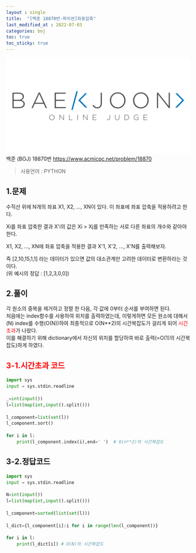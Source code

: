 ```yaml
---
layout : single
title:  "[백준 18870번-파이썬]좌표압축"
last_modified_at : 2022-07-03
categories: boj
toc: true
toc_sticky: true
---
```

<center><img src="/img/boj/boj-logo.png"></center>
백준 (BOJ) 18870번  
<a href="https://www.acmicpc.net/problem/18870">https://www.acmicpc.net/problem/18870</a>


> 사용언어 : PYTHON

## 1.문제  
수직선 위에 N개의 좌표 X1, X2, ..., XN이 있다. 이 좌표에 좌표 압축을 적용하려고 한다.

Xi를 좌표 압축한 결과 X'i의 값은 Xi > Xj를 만족하는 서로 다른 좌표의 개수와 같아야 한다.

X1, X2, ..., XN에 좌표 압축을 적용한 결과 X'1, X'2, ..., X'N를 출력해보자.

즉 [2,10,15,1,1] 라는 데이터가 있으면 값의 대소관계만 고려한 데이터로 변환하라는 것이다.  
(위 예시의 정답 : [1,2,3,0,0])



## 2.풀이
각 원소의 중복을 제거하고 정렬 한 다음, 각 값에 0부터 순서를 부여하면 된다.  
처음에는 index함수를 사용하여 위치를 출력하였는데, 이렇게하면 모든 원소에 대해서(N) index를 수행(O(N))하여 최종적으로 O(N**2)의 시간복잡도가 걸리게 되어 <span style="color:red">시간초과</span>가 나왔다.  
이를 해결하기 위해 dictionary에서 자신의 위치를 할당하여 바로 출력(=O(1)의 시간복잡도)하게 하였다.

## <span style="color:red">3-1.시간초과 코드</span>
```python
import sys
input = sys.stdin.readline

_=int(input())
l=list(map(int,input().split()))

l_component=list(set(l))
l_component.sort()

for i in l:
    print(l_component.index(i),end=' ')  # O(n**2)의 시간복잡도
```
## 3-2.정답코드

```python
import sys
input = sys.stdin.readline

N=int(input())
l=list(map(int,input().split()))

l_component=sorted(list(set(l)))

l_dict={l_component[i]:i for i in range(len(l_component))}

for i in l:
    print(l_dict[i]) # O(N)의 시간복잡도
```
